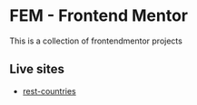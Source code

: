 # FEM - Frontend Mentor

This is a collection of frontendmentor projects

## Live sites
- [rest-countries](https://rest-countries-001.netlify.app/)
